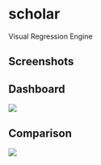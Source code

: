 # scholar
Visual Regression Engine

## Screenshots

<p align="center">
  <h2>Dashboard</h2>
  <img src="http://s30.postimg.org/luk4zmcof/dashboard.png"/>
</p>

<p align="center">
  <h2>Comparison</h2>
  <img src="http://s30.postimg.org/kr00nns1b/comparison.png"/>
</p>
